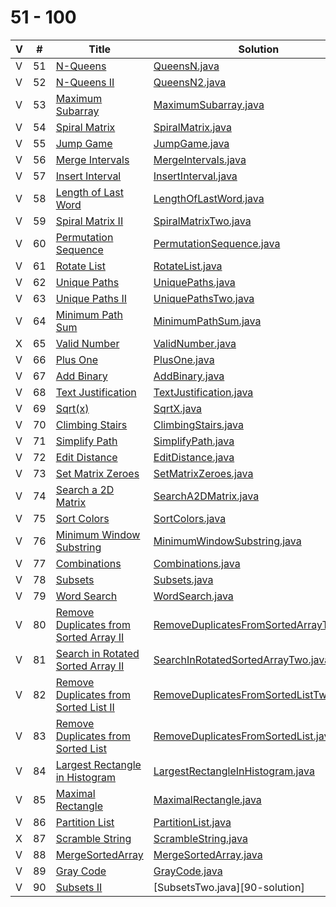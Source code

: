 # 51 - 100 

 V | #  | Title | Solution | Difficulty 
-- | --- | ----- | -------- | ---------- 
 V | 51   | [N-Queens][51-link] | [QueensN.java][51-solution] | Hard
 V | 52   | [N-Queens II][52-link] | [QueensN2.java][52-solution] | Hard
 V | 53   | [Maximum Subarray][53-link] | [MaximumSubarray.java][53-solution] | Easy
 V | 54   | [Spiral Matrix][54-link] | [SpiralMatrix.java][54-solution] | Medium
 V | 55   | [Jump Game][55-link] | [JumpGame.java][55-solution] | Medium
 V | 56   | [Merge Intervals][56-link] | [MergeIntervals.java][56-solution] | Medium
 V | 57   | [Insert Interval][57-link] | [InsertInterval.java][57-solution] | Hard
 V | 58   | [Length of Last Word][58-link] | [LengthOfLastWord.java][58-solution] | Easy
 V | 59   | [Spiral Matrix II][59-link] | [SpiralMatrixTwo.java][59-solution] | Medium
 V | 60   | [Permutation Sequence][60-link] | [PermutationSequence.java][60-solution] | Medium
 V | 61   | [Rotate List][61-link] | [RotateList.java][61-solution] | Medium
 V | 62   | [Unique Paths][62-link] | [UniquePaths.java][62-solution] | Medium
 V | 63   | [Unique Paths II][63-link] | [UniquePathsTwo.java][63-solution] | Medium
 V | 64   | [Minimum Path Sum][64-link] | [MinimumPathSum.java][64-solution] | Medium
 X | 65   | [Valid Number][65-link] | [ValidNumber.java][65-solution] | Hard
 V | 66   | [Plus One][66-link] | [PlusOne.java][66-solution] | Easy
 V | 67   | [Add Binary][67-link] | [AddBinary.java][67-solution] | Easy
 V | 68   | [Text Justification][68-link] | [TextJustification.java][68-solution] | Hard
 V | 69   | [Sqrt(x)][69-link] | [SqrtX.java][69-solution] | Easy
 V | 70   | [Climbing Stairs][70-link] | [ClimbingStairs.java][70-solution] | Easy
 V | 71   | [Simplify Path][71-link] | [SimplifyPath.java][71-solution] | Easy
 V | 72   | [Edit Distance][72-link] | [EditDistance.java][72-solution] | Hard
 V | 73   | [Set Matrix Zeroes][73-link] | [SetMatrixZeroes.java][73-solution] | Medium
 V | 74   | [Search a 2D Matrix][74-link] | [SearchA2DMatrix.java][74-solution] | Medium
 V | 75   | [Sort Colors][75-link] | [SortColors.java][75-solution] | Medium
 V | 76   | [Minimum Window Substring][76-link] | [MinimumWindowSubstring.java][76-solution] | Hard
 V | 77   | [Combinations][77-link] | [Combinations.java][77-solution] | Medium
 V | 78   | [Subsets][78-link] | [Subsets.java][78-solution] | Medium
 V | 79   | [Word Search][79-link] | [WordSearch.java][79-solution] | Medium
 V | 80   | [Remove Duplicates from Sorted Array II][80-link] | [RemoveDuplicatesFromSortedArrayTwo.java][80-solution] | Medium
 V | 81   | [Search in Rotated Sorted Array II][81-link] | [SearchInRotatedSortedArrayTwo.java][81-solution] | Medium
 V | 82   | [Remove Duplicates from Sorted List II][82-link] | [RemoveDuplicatesFromSortedListTwo.java][82-solution] | Medium
 V | 83   | [Remove Duplicates from Sorted List][83-link] | [RemoveDuplicatesFromSortedList.java][83-solution] | Easy
 V | 84   | [Largest Rectangle in Histogram][84-link] | [LargestRectangleInHistogram.java][84-solution] | Hard
 V | 85   | [Maximal Rectangle][85-link] | [MaximalRectangle.java][85-solution] | Hard
 V | 86   | [Partition List][86-link] | [PartitionList.java][86-solution] | Hard
 X | 87   | [Scramble String][87-link] | [ScrambleString.java][87-solution] | Hard
 V | 88   | [MergeSortedArray][88-link] | [MergeSortedArray.java][88-solution] | Easy
 V | 89   | [Gray Code][89-link] | [GrayCode.java][89-solution] | Medium
 V | 90   | [Subsets II][90-link] | [SubsetsTwo.java][90-solution] | Medium
 
[51-link]: https://leetcode.com/problems/n-queens/
[51-solution]: https://github.com/jsong00505/LeetCode/blob/master/Algorithms/src/main/java/hard/q/QueensN.java
[52-link]: https://leetcode.com/problems/n-queens-ii/
[52-solution]: https://github.com/jsong00505/LeetCode/blob/master/Algorithms/src/main/java/hard/q/QueensN2.java
[53-link]: https://leetcode.com/problems/maximum-subarray/
[53-solution]: https://github.com/jsong00505/LeetCode/blob/master/Algorithms/src/main/java/easy/m/MaximumSubarray.java
[54-link]: https://leetcode.com/problems/spiral-matrix/
[54-solution]: https://github.com/jsong00505/LeetCode/blob/master/Algorithms/src/main/java/medium/s/SpiralMatrix.java
[55-link]: https://leetcode.com/problems/jump-game/
[55-solution]: https://github.com/jsong00505/LeetCode/blob/master/Algorithms/src/main/java/medium/j/JumpGame.java
[56-link]: https://leetcode.com/problems/merge-intervals/
[56-solution]: https://github.com/jsong00505/LeetCode/blob/master/Algorithms/src/main/java/medium/m/MergeIntervals.java
[57-link]: https://leetcode.com/problems/insert-interval/
[57-solution]: https://github.com/jsong00505/LeetCode/blob/master/Algorithms/src/main/java/hard/i/InsertInterval.java
[58-link]: https://leetcode.com/problems/length-of-last-word/
[58-solution]: https://github.com/jsong00505/LeetCode/blob/master/Algorithms/src/main/java/easy/l/LengthOfLastWord.java
[59-link]: https://leetcode.com/problems/spiral-matrix-ii/
[59-solution]: https://github.com/jsong00505/LeetCode/blob/master/Algorithms/src/main/java/medium/s/SpiralMatrixTwo.java
[60-link]: https://leetcode.com/problems/permutation-sequence/
[60-solution]: https://github.com/jsong00505/LeetCode/blob/master/Algorithms/src/main/java/medium/p/PermutationSequence.java
[61-link]: https://leetcode.com/problems/rotate-list/
[61-solution]: https://github.com/jsong00505/LeetCode/blob/master/Algorithms/src/main/java/medium/r/RotateList.java
[62-link]: https://leetcode.com/problems/unique-paths/
[62-solution]: https://github.com/jsong00505/LeetCode/blob/master/Algorithms/src/main/java/medium/u/UniquePaths.java
[63-link]: https://leetcode.com/problems/unique-paths-ii/
[63-solution]: https://github.com/jsong00505/LeetCode/blob/master/Algorithms/src/main/java/medium/u/UniquePathsTwo.java
[64-link]: https://leetcode.com/problems/minimum-path-sum/
[64-solution]: https://github.com/jsong00505/LeetCode/blob/master/Algorithms/src/main/java/medium/m/MinimumPathSum.java
[65-link]: https://leetcode.com/problems/valid-number/
[65-solution]: https://github.com/jsong00505/LeetCode/blob/master/Algorithms/src/main/java/hard/v/ValidNumber.java
[66-link]: https://leetcode.com/problems/plus-one/
[66-solution]: https://github.com/jsong00505/LeetCode/blob/master/Algorithms/src/main/java/easy/p/PlusOne.java
[67-link]: https://leetcode.com/problems/add-binary/
[67-solution]: https://github.com/jsong00505/LeetCode/blob/master/Algorithms/src/main/java/easy/a/AddBinary.java
[68-link]: https://leetcode.com/problems/text-justification/
[68-solution]: https://github.com/jsong00505/LeetCode/blob/master/Algorithms/src/main/java/hard/t/TextJustification.java
[69-link]: https://leetcode.com/problems/sqrtx/
[69-solution]: https://github.com/jsong00505/LeetCode/blob/master/Algorithms/src/main/java/easy/s/SqrtX.java
[70-link]: https://leetcode.com/problems/climbing-stairts/
[70-solution]: https://github.com/jsong00505/LeetCode/blob/master/Algorithms/src/main/java/easy/c/ClimbingStairs.java
[71-link]: https://leetcode.com/problems/simplify-path/
[71-solution]: https://github.com/jsong00505/LeetCode/blob/master/Algorithms/src/main/java/medium/s/SimplifyPath.java
[72-link]: https://leetcode.com/problems/edit-distance/
[72-solution]: https://github.com/jsong00505/LeetCode/blob/master/Algorithms/src/main/java/hard/e/EditDistance.java
[73-link]: https://leetcode.com/problems/set-matrix-zeroes/
[73-solution]: https://github.com/jsong00505/LeetCode/blob/master/Algorithms/src/main/java/medium/s/SetMatrixZeroes.java
[74-link]: https://leetcode.com/problems/search-a-2d-matrix/
[74-solution]: https://github.com/jsong00505/LeetCode/blob/master/Algorithms/src/main/java/medium/s/SearchA2DMatrix.java
[75-link]: https://leetcode.com/problems/sort-colors/
[75-solution]: https://github.com/jsong00505/LeetCode/blob/master/Algorithms/src/main/java/medium/s/SortColors.java
[76-link]: https://leetcode.com/problems/minimum-window-substring/
[76-solution]: https://github.com/jsong00505/LeetCode/blob/master/Algorithms/src/main/java/hard/m/MinimumWindowSubstring.java
[77-link]: https://leetcode.com/problems/combinations/
[77-solution]: https://github.com/jsong00505/LeetCode/blob/master/Algorithms/src/main/java/medium/c/Combinations.java
[78-link]: https://leetcode.com/problems/subsets/
[78-solution]: https://github.com/jsong00505/LeetCode/blob/master/Algorithms/src/main/java/medium/s/Subsets.java
[79-link]: https://leetcode.com/problems/word-search/
[79-solution]: https://github.com/jsong00505/LeetCode/blob/master/Algorithms/src/main/java/medium/w/WordSearch.java
[80-link]: https://leetcode.com/problems/remove-duplicates-from-sorted-array-ii/
[80-solution]: https://github.com/jsong00505/LeetCode/blob/master/Algorithms/src/main/java/medium/r/RemoveDuplicatesFromSortedArrayTwo.java
[81-link]: https://leetcode.com/problems/search-in-rotated-sorted-array-ii/
[81-solution]: https://github.com/jsong00505/LeetCode/blob/master/Algorithms/src/main/java/medium/s/SearchInRotatedSortedArrayTwo.java
[82-link]: https://leetcode.com/problems/remove-duplicates-from-sorted-list-ii/
[82-solution]: https://github.com/jsong00505/LeetCode/blob/master/Algorithms/src/main/java/medium/r/RemoveDuplicatesFromSortedListTwo.java
[83-link]: https://leetcode.com/problems/remove-duplicates-from-sorted-list/
[83-solution]: https://github.com/jsong00505/LeetCode/blob/master/Algorithms/src/main/java/easy/r/RemoveDuplicatesFromSortedList.java
[84-link]: https://leetcode.com/problems/largest-rectangle-in-histogram/
[84-solution]: https://github.com/jsong00505/LeetCode/blob/master/Algorithms/src/main/java/hard/l/LargestRectangleInHistogram.java
[85-link]: https://leetcode.com/problems/maximal-rectangle/
[85-solution]: https://github.com/jsong00505/LeetCode/blob/master/Algorithms/src/main/java/hard/m/MaximalRectangle.java
[86-link]: https://leetcode.com/problems/partition-list/
[86-solution]: https://github.com/jsong00505/LeetCode/blob/master/Algorithms/src/main/java/medium/p/PartitionList.java
[87-link]: https://leetcode.com/problems/scramble-string/
[87-solution]: https://github.com/jsong00505/LeetCode/blob/master/Algorithms/src/main/java/hard/s/ScrambleString.java
[88-link]: https://leetcode.com/problems/merge-sorted-array/
[88-solution]: https://github.com/jsong00505/LeetCode/blob/master/Algorithms/src/main/java/easy/m/MergeSortedArray.java
[89-link]: https://leetcode.com/problems/gray-code/
[89-solution]: https://github.com/jsong00505/LeetCode/blob/master/Algorithms/src/main/java/medium/g/GrayCode.java
[90-link]: https://leetcode.com/problems/subsets-ii/
[0--solution]: https://github.com/jsong00505/LeetCode/blob/master/Algorithms/src/main/java/medium/s/SubsetsTwo.java

